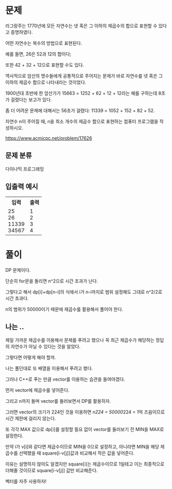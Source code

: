 # 문제

라그랑주는 1770년에 모든 자연수는 넷 혹은 그 이하의 제곱수의 합으로 표현할 수 있다고 증명하였다. 

어떤 자연수는 복수의 방법으로 표현된다. 

예를 들면, 26은 52과 12의 합이다; 

또한 42 + 32 + 12으로 표현할 수도 있다. 

역사적으로 암산의 명수들에게 공통적으로 주어지는 문제가 바로 자연수를 넷 혹은 그 이하의 제곱수 합으로 나타내라는 것이었다. 

1900년대 초반에 한 암산가가 15663 = 1252 + 62 + 12 + 12라는 해를 구하는데 8초가 걸렸다는 보고가 있다. 

좀 더 어려운 문제에 대해서는 56초가 걸렸다: 11339 = 1052 + 152 + 82 + 52.

자연수 n이 주어질 때, n을 최소 개수의 제곱수 합으로 표현하는 컴퓨터 프로그램을 작성하시오.

https://www.acmicpc.net/problem/17626

## 문제 분류

다이나믹 프로그래밍

## 입출력 예시

<table>
  <tr>
    <th>입력</th>
    <th>출력</th>
  </tr>
  <tr>
    <td>25<br>26<br>11339<br>34567</td>
    <td>1<br>2<br>3<br>4</td>
  </tr>
</table>

# 풀이

DP 문제이다.

단순히 for문을 돌리면 n^2으로 시간 초과가 난다.

그렇다고 해서 dp[i]+dp[n-i]의 식에서 i가 n-i까지로 범위 설정해도 그대로 n^2/2로 시간 초과다.

n의 범위가 50000이기 때문에 제곱수를 활용해서 풀어야 한다.

## 나는 ..

제일 가까운 제곱수를 이용해서 문제를 푸려고 했으나 꼭 최근 제곱수가 해당하는 정답의 자연수가 아닐 수 있다는 것을 알았다.

그렇다면 어떻게 해야 할까.

나는 풀던대로 또 배열을 이용해서 푸려고 했다.

그러나 C++로 푸는 만큼 vector를 이용하는 습관을 들여야겠다.

먼저 vector에 제곱수를 넣어준다.

그리고 n까지 돌며 vector를 둘러보면서 DP를 활용하자.

그러면 vector의 크기가 224인 것을 이용하면 n*224 = 50000*224 = 1억 즈음이므로 시간 제한에 걸리지 않는다.

또 각각 MAX 값으로 dp[i]를 설정할 필요 없이 vector를 둘러보기 전 MIN을 MAX로 설정한다.

만약 i가 v[i]와 같다면 제곱수이므로 MIN을 0으로 설정하고, 아니라면 MIN을 해당 제곱수를 선택했을 때 square[i-v[j]]값과 비교해서 작은 값을 넣어준다.

이유는 설명하지 않아도 알겠지만 square[i]는 제곱수이므로 1일테고 이는 최종적으로 더해줄 것이므로 square[i-v[j]] 값만 비교해준다.

벡터를 자주 사용하자!